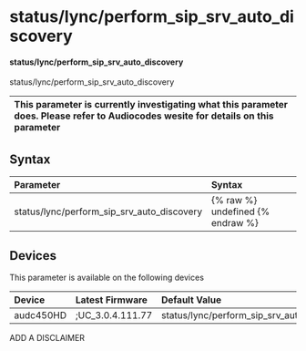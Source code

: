 ﻿---
description: status/lync/perform_sip_srv_auto_discovery
search: false
---

# status/lync/perform_sip_srv_auto_discovery

#### status/lync/perform_sip_srv_auto_discovery

status/lync/perform_sip_srv_auto_discovery


| This parameter is currently investigating what this parameter does. Please refer to Audiocodes wesite for details on this parameter | 
| :--- |

## Syntax
| Parameter | Syntax |
| :--- | :--- |
|status/lync/perform_sip_srv_auto_discovery | {% raw %} undefined {% endraw %}|

## Devices
This parameter is available on the following devices

| Device | Latest Firmware | Default Value |
|:---|:---|:---|
| audc450HD | ;UC_3.0.4.111.77 | status/lync/perform_sip_srv_auto_discovery=0 

ADD A DISCLAIMER

